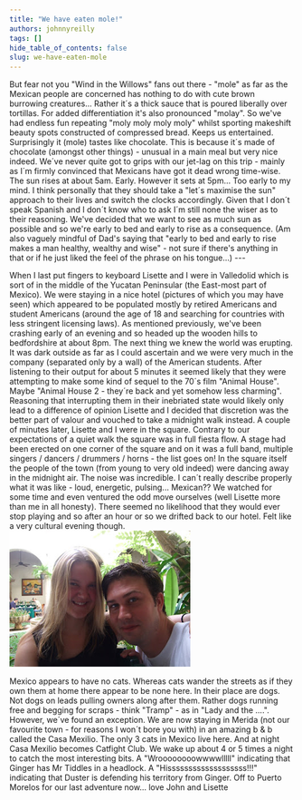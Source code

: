 ```yaml
---
title: "We have eaten mole!"
authors: johnnyreilly
tags: []
hide_table_of_contents: false
slug: we-have-eaten-mole
---
```

But fear not you "Wind in the Willows" fans out there - "mole" as far as the Mexican people are concerned has nothing to do with cute brown burrowing creatures... Rather it´s a thick sauce that is poured liberally over tortillas. For added differentiation it's also pronounced "molay". So we've had endless fun repeating "moly moly moly moly" whilst sporting makeshift beauty spots constructed of compressed bread. Keeps us entertained. Surprisingly it (mole) tastes like chocolate. This is because it´s made of chocolate (amongst other things) - unusual in a main meal but very nice indeed. We´ve never quite got to grips with our jet-lag on this trip - mainly as I´m firmly convinced that Mexicans have got it dead wrong time-wise. The sun rises at about 5am. Early. However it sets at 5pm... Too early to my mind. I think personally that they should take a "let´s maximise the sun" approach to their lives and switch the clocks accordingly. Given that I don´t speak Spanish and I don´t know who to ask I´m still none the wiser as to their reasoning. We've decided that we want to see as much sun as possible and so we're early to bed and early to rise as a consequence. (Am also vaguely mindful of Dad's saying that "early to bed and early to rise makes a man healthy, wealthy and wise" - not sure if there's anything in that or if he just liked the feel of the phrase on his tongue...) ---

 When I last put fingers to keyboard Lisette and I were in Valledolid which is sort of in the middle of the Yucatan Peninsular (the East-most part of Mexico). We were staying in a nice hotel (pictures of which you may have seen) which appeared to be populated mostly by retired Americans and student Americans (around the age of 18 and searching for countries with less stringent licensing laws). As mentioned previously, we've been crashing early of an evening and so headed up the wooden hills to bedfordshire at about 8pm. The next thing we knew the world was erupting. It was dark outside as far as I could ascertain and we were very much in the company (separated only by a wall) of the American students. After listening to their output for about 5 minutes it seemed likely that they were attempting to make some kind of sequel to the 70´s film "Animal House". Maybe "Animal House 2 - they´re back and yet somehow less charming". Reasoning that interrupting them in their inebriated state would likely only lead to a difference of opinion Lisette and I decided that discretion was the better part of valour and vouched to take a midnight walk instead. A couple of minutes later, Lisette and I were in the square. Contrary to our expectations of a quiet walk the square was in full fiesta flow. A stage had been erected on one corner of the square and on it was a full band, multiple singers / dancers / drummers / horns - the list goes on! In the square itself the people of the town (from young to very old indeed) were dancing away in the midnight air. The noise was incredible. I can´t really describe properly what it was like - loud, energetic, pulsing... Mexican?? We watched for some time and even ventured the odd move ourselves (well Lisette more than me in all honesty). There seemed no likelihood that they would ever stop playing and so after an hour or so we drifted back to our hotel. Felt like a very cultural evening though. ![](DSCF2688.JPG)

 Mexico appears to have no cats. Whereas cats wander the streets as if they own them at home there appear to be none here. In their place are dogs. Not dogs on leads pulling owners along after them. Rather dogs running free and begging for scraps - think "Tramp" - as in "Lady and the ....". However, we´ve found an exception. We are now staying in Merida (not our favourite town - for reasons I won´t bore you with) in an amazing b & b called the Casa Mexilio. The only 3 cats in Mexico live here. And at night Casa Mexilio becomes Catfight Club. We wake up about 4 or 5 times a night to catch the most interesting bits. A "Wroooooooowwwwlllll" indicating that Ginger has Mr Tiddles in a headlock. A "Hisssssssssssssssssss!!!" indicating that Duster is defending his territory from Ginger. Off to Puerto Morelos for our last adventure now... love John and Lisette
